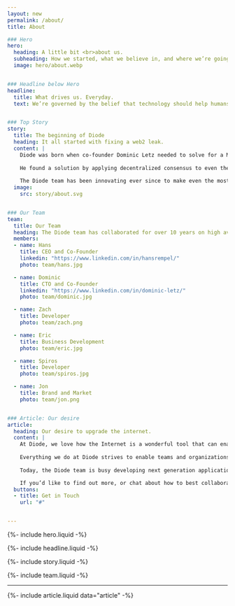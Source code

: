 ```yaml
---
layout: new
permalink: /about/
title: About

### Hero
hero:
  heading: A little bit <br>about us.
  subheading: How we started, what we believe in, and where we’re going.
  image: hero/about.webp


### Headline below Hero
headline:
  title: What drives us. Everyday.
  text: We’re governed by the belief that technology should help humans thrive. It should enhance our ability to operate, create, explore, educate, and innovate... unhindered.


### Top Story
story:
  title: The beginning of Diode
  heading: It all started with fixing a web2 leak.
  content: |
    Diode was born when co-founder Dominic Letz needed to solve for a Man in the Middle attack against Internet time - a prerequisite for a legacy Web2 PKI-based security issue that had bricked millions of devices.
  
    He found a solution by applying decentralized consensus to even the most resource constrained devices.
  
    The Diode team has been innovating ever since to make even the most fluid IT environments secure.
  image:
    src: story/about.svg


### Our Team
team:
  title: Our Team
  heading: The Diode team has collaborated for over 10 years on high availability software that helps organizations transform their industries.
  members:
  - name: Hans
    title: CEO and Co-Founder
    linkedin: "https://www.linkedin.com/in/hansrempel/"
    photo: team/hans.jpg

  - name: Dominic
    title: CTO and Co-Founder
    linkedin: "https://www.linkedin.com/in/dominic-letz/"
    photo: team/dominic.jpg

  - name: Zach
    title: Developer
    photo: team/zach.png

  - name: Eric
    title: Business Development
    photo: team/eric.jpg

  - name: Spiros
    title: Developer
    photo: team/spiros.jpg

  - name: Jon
    title: Brand and Market
    photo: team/jon.png


### Article: Our desire
article:
  heading: Our desire to upgrade the internet.
  content: |
    At Diode, we love how the Internet is a wonderful tool that can enable free, civil, and thriving collaboration. However, it is has become increasingly difficult to leverage the Internet’s benefits without risking privacy or sustainability. 
  
    Everything we do at Diode strives to enable teams and organizations with the means of secure and confidential operations.
  
    Today, the Diode team is busy developing next generation applications, expanding the capabilities of the Diode Network, and growing our base of customers, partners, and developers.

    If you’d like to find out more, or chat about how to best collaborate:
  buttons:
  - title: Get in Touch
    url: "#"


---
```


{%- include hero.liquid -%}

{%- include headline.liquid -%}

{%- include story.liquid -%}

{%- include team.liquid -%}

---

{%- include article.liquid data="article" -%}